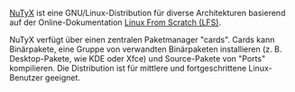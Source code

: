 [NuTyX](http://www.nutyx.org) ist eine GNU/Linux-Distribution für 
diverse Architekturen basierend auf der Online-Dokumentation 
[Linux From Scratch (LFS)](http://www.linuxfromscratch.org).

NuTyX verfügt über einen zentralen Paketmanager "cards". Cards kann Binärpakete,
eine Gruppe von verwandten Binärpaketen installieren (z. B. Desktop-Pakete, 
wie KDE oder Xfce) und Source-Pakete von "Ports" kompilieren. Die Distribution
ist für mittlere und fortgeschrittene Linux-Benutzer geeignet.
